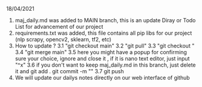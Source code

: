18/04/2021 
  1. maj_daily.md was added to MAIN branch, this is an update Diray or Todo List for advancement of our project 
  2. requirements.txt was added, this file contains all pip libs for our project (nlp scrapy, opencv2, sklearn, tf2, etc)
  3. How to update ? 
       3.1  "git checkout main"
       3.2  "git pull"
       3.3  "git checkout <yourdevbranch>"
       3.4  "git merge main"
       3.5  here you might have a popup for confirming sure your choice, ignore and close it , if it is nano text editor, just input "^x"
       3.6  if you don't want to keep maj_daily.md in this branch, just delete it and git add . git commit -m "<your message>"
       3.7 git push
  4. We will update our dailys notes directly on our web interface of github 
  
  
